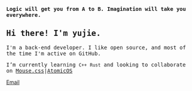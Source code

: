 <p>
    <samp>
        <strong>Logic will get you from A to B. Imagination will take you everywhere.</strong>
    </samp>
</p>
<h2>
    <samp>Hi there! I'm yujie.</samp>
</h2>
<p>
    <samp>
        I'm a back-end developer. I like open
        source, and most of the time I'm active on GitHub.
    </samp>
</p>
<p>
    <samp>
        I’m currently learning <code>C++</code> <code>Rust</code> and looking to collaborate on <a href="https://github.com/devyujie/Mouse">Mouse.css</a>|<a href="https://github.com/devyujie/AtomicOS">AtomicOS</a>
    </samp>
</p>
<p>
    <a href="mailto:realbianyujie@gmail.com">
        Email
    </a>
</p>







